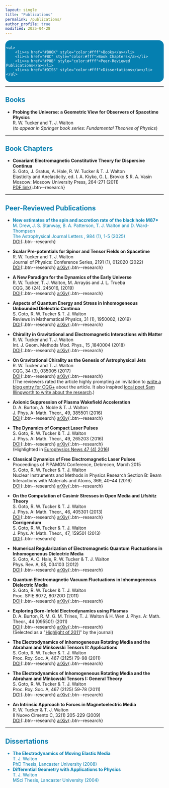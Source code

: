 ```yaml
---
layout: single
title: "Publications"
permalink: /publications/
author_profile: true
modified: 2025-04-28
---
```


<style>
.toc--style {
    margin: 0em 0em;
    padding: 0.2em;
    color: #fff;
    text-indent: initial;
    background-color: rgb(5,127,176);
    border-radius: 16px;
    box-shadow: 0 1px 1px rgba(59,156,186,0.25);
}

ol li {
  padding: 10px;
}
</style>

<div class="toc--style">

	<ul>
		<li><a href="#BOOK" style="color:#fff">Books</a></li>
		<li><a href="#BC" style="color:#fff">Book Chapters</a></li>
		<li><a href="#PUB" style="color:#fff">Peer-Reviewed Publications</a></li>
		<li><a href="#DISS" style="color:#fff">Dissertations</a></li>
	</ul>
	
</div>	


---

## <a name="BOOK" style="color: rgb(5,127,176);">Books</a>
* **Probing the Universe: a Geometric View for Observers of Spacetime Physics**  
R. W. Tucker and T. J. Walton    
(*to appear in Springer book series: Fundamental Theories of Physics*)   

---

## <a name="BC" style="color: rgb(5,127,176);">Book Chapters</a>
* **Covariant Electromagnetic Constitutive Theory for Dispersive Continua**   
S. Goto, J. Gratus, A. Hale, R. W. Tucker & T. J. Walton  
Elasticity and Anelasticity, ed. I. A. Kiyko, G. L. Brovko & R. A. Vasin  
Moscow: Moscow University Press, 264-271 (2011)  
[PDF link](http://vuz.exponenta.ru/PDF/DNLD/UprandNeupr.pdf){:.btn--research}

--- 

## <a name="PUB" style="color: rgb(5,127,176);">Peer-Reviewed Publications
* **New estimates of the spin and accretion rate of the black hole M87\***  
M. Drew, J. S. Stanway, B. A. Patterson, T. J. Walton and D. Ward-Thompson  
The Astrophysical Journal Letters , 984 (1), 1-5 (2025)  
[DOI](https://doi.org/10.3847/2041-8213/adc90e){:.btn--research}  
* **Scalar Pre-potentials for Spinor and Tensor Fields on Spacetime**  
R. W. Tucker and T. J. Walton  
Journal of Physics: Conference Series, 2191 (1), 012020 (2022)  
[DOI](https://doi.org/10.1088/1742-6596/2191/1/012020){:.btn--research} 
[arXiv](https://arxiv.org/abs/2109.07475){:.btn--research} 
* **A New Paradigm for the Dynamics of the Early Universe**  
R. W. Tucker, T. J. Walton, M. Arrayás and J. L. Trueba  
CQG, 36 (24), 245016, (2019)  
[DOI](https://doi.org/10.1088/1361-6382/ab4ecc){:.btn--research}
[arXiv](https://arxiv.org/abs/1911.00494){:.btn--research}
* **Aspects of Quantum Energy and Stress in Inhomogeneous Unbounded Dielectric Continua**  
S. Goto, R. W. Tucker & T. J. Walton  
Reviews in Mathematical Physics, 31 (1), 1950002, (2019)  
[DOI](https://doi.org/10.1142/S0129055X19500028){:.btn--research}
[arXiv](https://arxiv.org/abs/1402.6582){:.btn--research}
* **Chirality in Gravitational and Electromagnetic Interactions with Matter**  
R. W. Tucker and T. J. Walton  
Int. J. Geom. Methods Mod. Phys., 15 ,1840004 (2018)  
[DOI](https://doi.org/10.1142/S0219887818400042){:.btn--research}
[arXiv](https://arxiv.org/abs/1805.08825){:.btn--research}
* **On Gravitational Chirality as the Genesis of Astrophysical Jets**  
R. W. Tucker and T. J. Walton  
CQG, 34 (3), 035005 (2017)  
[DOI](https://doi.org/10.1088/1361-6382/aa5325){:.btn--research}
[arXiv](https://arxiv.org/abs/1609.07322){:.btn--research}  
(The reviewers rated the article highly prompting an invitation to [write a blog entry for CQG+](https://cqgplus.com/2017/02/13/pulsed-gravitational-waves/) about the article. It also inspired [local poet Sam Illingworth to write about the research](https://thepoetryofscience.scienceblog.com/457/the-skies-perpetually-revolve-in-vain/).)
* **Axionic Suppression of Plasma Wakefield Acceleration**  
D. A. Burton, A. Noble & T. J. Walton  
J. Phys. A: Math. Theor., 49, 385501 (2016)  
[DOI](https://doi.org/10.1088/1751-8113/49/38/385501){:.btn--research}
[arXiv](https://arxiv.org/abs/1507.08858){:.btn--research}
* **The Dynamics of Compact Laser Pulses**  
S. Goto, R. W. Tucker & T. J. Walton  
J. Phys. A: Math. Theor., 49, 265203 (2016)  
[DOI](https://doi.org/10.1088/1751-8113/49/26/265203){:.btn--research}
[arXiv](https://arxiv.org/abs/1501.07753){:.btn--research}  
(Highlighted in [Europhysics News 47 (4) 2016](https://www.europhysicsnews.org/articles/epn/pdf/2016/04/epn2016-47-4.pdf))

* **Classical Dynamics of Free Electromagnetic Laser Pulses**  
Proceedings of PIPAMON Conference, Debrecen, March 2015  
S. Goto, R. W. Tucker & T. J. Walton  
Nuclear Instruments and Methods in Physics Research Section B: Beam Interactions with Materials and Atoms, 369, 40–44 (2016)  
[DOI](https://doi.org/10.1016/j.nimb.2015.10.002){:.btn--research}
[arXiv](https://arxiv.org/abs/1508.05191){:.btn--research}
* **On the Computation of Casimir Stresses in Open Media and Lifshitz Theory**  
S. Goto, R. W. Tucker & T. J. Walton  
J. Phys. A: Math. Theor., 46, 405301 (2013)  
[DOI](https://doi.org/10.1088/1751-8113/46/40/405301){:.btn--research}
[arXiv](https://arxiv.org/abs/1308.2884){:.btn--research}  
**Corrigendum**  
S. Goto, R. W. Tucker & T. J. Walton  
J. Phys. A: Math. Theor., 47, 159501 (2013)  
[DOI](https://doi.org/10.1088/1751-8113/47/15/159501){:.btn--research}
* **Numerical Regularization of Electromagnetic Quantum Fluctuations in Inhomogeneous Dielectric Media**  
S. Goto, A. C. Hale, R. W. Tucker & T. J. Walton  
Phys. Rev. A, 85, 034103 (2012)  
[DOI](https://doi.org/10.1103/PhysRevA.85.034103){:.btn--research}
[arXiv](https://arxiv.org/abs/1201.1160){:.btn--research}
* **Quantum Electromagnetic Vacuum Fluctuations in Inhomogeneous Dielectric Media**  
S. Goto, R. W. Tucker & T. J. Walton  
Proc. SPIE 8072, 80720O (2011)  
[DOI](https://doi.org/10.1117/12.886255){:.btn--research}
[arXiv](https://arxiv.org/abs/1107.1521){:.btn--research}
* **Exploring Born-Infeld Electrodynamics using Plasmas**  
D. A. Burton, R. M. G. M. Trines, T. J. Walton & H. Wen
J. Phys. A: Math. Theor., 44 (095501) (2011)  
[DOI](https://doi.org/10.1088/1751-8113/44/9/095501){:.btn--research}
[arXiv](https://arxiv.org/abs/1006.2246){:.btn--research}  
(Selected as a "[Highlight of 2011](https://iopscience.iop.org/journal/1751-8121/page/Highlights%20of%202011)" by the journal)
* **The Electrodynamics of Inhomogeneous Rotating Media and the Abraham and Minkowski Tensors II: Applications**  
S. Goto, R. W. Tucker & T. J. Walton  
Proc. Roy. Soc. A, 467 (2125) 79-98 (2011)  
[DOI](https://doi.org/10.1098/rspa.2010.0111){:.btn--research}
[arXiv](https://arxiv.org/abs/1003.1642){:.btn--research}
* **The Electrodynamics of Inhomogeneous Rotating Media and the Abraham and Minkowski Tensors I: General Theory**  
S. Goto, R. W. Tucker & T. J. Walton  
Proc. Roy. Soc. A, 467 (2125) 59-78 (2011)  
[DOI](https://doi.org/10.1098/rspa.2010.0110){:.btn--research}
[arXiv](https://arxiv.org/abs/1003.1637){:.btn--research}
* **An Intrinsic Approach to Forces in Magnetoelectric Media**  
R. W. Tucker & T. J. Walton  
Il Nuovo Cimento C, 32(1) 205-229 (2009)  
[DOI](http://dx.doi.org/10.1393/ncc/i2009-10342-7){:.btn--research}
[arXiv](https://arxiv.org/abs/0811.4394){:.btn--research}

--- 

## <a name="DISS" style="color: rgb(5,127,176);">Dissertations

* **The Electrodynamics of Moving Elastic Media**  
T. J. Walton  
PhD Thesis, Lancaster University (2008)  
* **Differential Geometry with Applications to Physics**  
T. J. Walton  
MSci Thesis, Lancaster University (2004)

